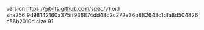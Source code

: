 version https://git-lfs.github.com/spec/v1
oid sha256:9d98142160a375ff936874dd48c2c272e36b882643c1dfa8d504826c56b2010d
size 91
